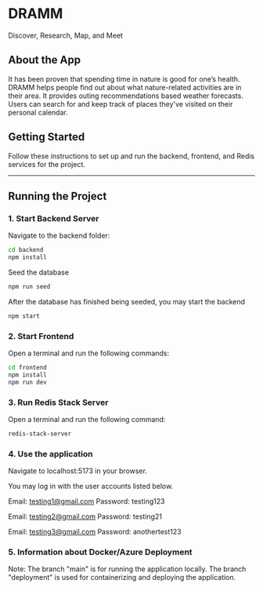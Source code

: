 # DRAMM
Discover, Research, Map, and Meet

## About the App

It has been proven that spending time in nature is good for one’s health. DRAMM helps people find out about what nature-related activities are in their area. It provides outing recommendations based weather forecasts. Users can search for and keep track of places they've visited on their personal calendar.

## Getting Started

Follow these instructions to set up and run the backend, frontend, and Redis services for the project.

---

## Running the Project

### 1. **Start Backend Server**

Navigate to the backend folder:

```bash
cd backend
npm install
```

Seed the database
```bash
npm run seed
```

After the database has finished being seeded, you may start the backend 
```bash
npm start
```

### 2. **Start Frontend**

Open a terminal and run the following commands:

```bash
cd frontend
npm install
npm run dev
```

### 3. **Run Redis Stack Server**

Open a terminal and run the following command:

```bash
redis-stack-server
```

### 4. **Use the application**

Navigate to localhost:5173 in your browser.

You may log in with the user accounts listed below.

Email: testing1@gmail.com
Password: testing123

Email: testing2@gmail.com
Password: testing21

Email: testing3@gmail.com
Password: anothertest123

### 5. Information about Docker/Azure Deployment

Note: The branch "main" is for running the application locally. The branch "deployment" is used for containerizing and deploying the application.
